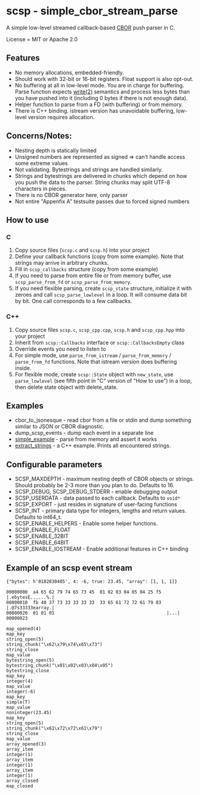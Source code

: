 # scsp - simple_cbor_stream_parse

A simple low-level streamed callback-based [CBOR](https://cbor.io/) push parser in C.

License = MIT or Apache 2.0

## Features

* No memory allocations, embedded-friendly.
* Should work with 32-bit or 16-bit registers. Float support is also opt-out.
* No buffering at all in low-level mode. You are in charge for buffering. Parse function expects [write(2)](http://man7.org/linux/man-pages/man2/write.2.html) semantics and process less bytes than you have pushed into it (including 0 bytes if there is not enough data).
* Helper function to parse from a FD (with buffering) or from memory.
* There is C++ binding. istream version has unavoidable buffering, low-level version requires allocation.

## Concerns/Notes:

* Nesting depth is statically limited
* Unsigned numbers are represented as signed => can't handle access some extreme values
* Not validating. Bytestrings and strings are handled similarly.
* Strings and bytestrings are delivered in chunks which depend on how you push the data to the parser. String chunks may split UTF-8 characters in pieces.
* There is no CBOR generator here, only parser
* Not entire "Appenfix A" testsuite passes due to forced signed numbers

## How to use

### C

1. Copy source files (`scsp.c` and `scsp.h`) into your project
2. Define your callback functions (copy from some example). Note that strings may arrive in arbitrary chunks.
3. Fill in `scsp_callbacks` structure (copy from some example)
4. If you need to parse from entire file or from memory buffer, use `scsp_parse_from_fd` or `scsp_parse_from_memory`.
5. If you need flexible parsing, create `scsp_state` structure, initialize it with zeroes and call `scsp_parse_lowlevel` in a loop. It will consume data bit by bit. One call corresponds to a few callbacks.

### C++

1. Copy source files `scsp.c`, `scsp_cpp.cpp`, `scsp.h` and `scsp_cpp.hpp` into your project
2. Inherit from `scsp::Callbacks` interface or `scsp::CallbacksEmpty` class
3. Override events you need to listen to
4. For simple mode, use `parse_from_istream` / `parse_from_memory` / `parse_from_fd` functions. Note that istream version does buffering inside.
5. For flexible mode, create `scsp::State` object with `new_state`, use `parse_lowlevel` (see fifth point in "C" version of "How to use") in a loop, then delete state object with delete_state.

## Examples

* cbor_to_jsonesque - read cbor from a file or stdin and dump something similar to JSON or CBOR diagnostic.
* dump_scsp_events - dump each event in a separate line
* [simple_example](/simple_example.c) - parse from memory and assert it works
* [extract_strings](/extract_strings.cpp) - a C++ example. Prints all encountered strings.


## Configurable parameters


* SCSP_MAXDEPTH - maximum nesting depth of CBOR objects or strings. Should probably be 2-3 more than you plan to do. Defaults to 16.
* SCSP_DEBUG, SCSP_DEBUG_STDERR - enable debugging output
* SCSP_USERDATA - data passed to each callback. Defaults to `void*`
* SCSP_EXPORT - just resides in signature of user-facing functions
* SCSP_INT - primary data type for integers, lengths and return values. Defaults to int64_t.
* SCSP_ENABLE_HELPERS - Enable some helper functions.
* SCSP_ENABLE_FLOAT
* SCSP_ENABLE_32BIT
* SCSP_ENABLE_64BIT
* SCSP_ENABLE_IOSTREAM - Enable additional features in C++ binding

## Example of an scsp event stream

`{"bytes": h'0102030405', 4: -6, true: 23.45, "array": [1, 1, 1]}`

```
00000000  a4 65 62 79 74 65 73 45  01 02 03 04 05 04 25 f5  |.ebytesE......%.|
00000010  fb 40 37 73 33 33 33 33  33 65 61 72 72 61 79 83  |.@7s33333earray.|
00000020  01 01 01                                          |...|
00000023
```

```
map_opened(4)
map_key
string_open(5)
string_chunk("\x62\x79\x74\x65\x73")
string_close
map_value
bytestring_open(5)
bytestring_chunk("\x01\x02\x03\x04\x05")
bytestring_close
map_key
integer(4)
map_value
integer(-6)
map_key
simple(T)
map_value
noninteger(23.45)
map_key
string_open(5)
string_chunk("\x61\x72\x72\x61\x79")
string_close
map_value
array_opened(3)
array_item
integer(1)
array_item
integer(1)
array_item
integer(1)
array_closed
map_closed
```
